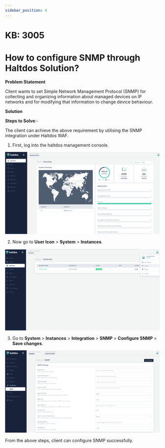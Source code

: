 ```yaml
---
sidebar_position: 4
---
```


# KB: 3005

# How to configure SNMP through Haltdos Solution?

**Problem Statement**

Client wants to set  Simple Network Management Protocol (SNMP) for collecting and organizing information about managed devices on IP networks and for modifying that information to change device behaviour.

**Solution**

**Steps to Solve**:-

The client can achieve the above requirement by utilising the SNMP integration under Haltdos WAF.

1. First, log into the haltdos management console.

![kb-3005](/img/platform/kb/overview_kb_3005_1.png)

2. Now go to **User Icon** > **System** > **Instances**.

![kb-3005](/img/platform/kb/instances_kb_3005_2.png)

3. Go to **System** > **Instances** > **Integration** > **SNMP** > **Configure SNMP** > **Save changes**.

![kb-3005](/img/platform/kb/snmp_config_kb_3005_3.png)

From the above steps, client can configure SNMP successfully.